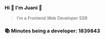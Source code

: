 ### Hi 👋 I&#39;m Juani 🦁

> I&#39;m a Frontend Web Developer SSR

### 📚 Minutes being a developer: 1839843
